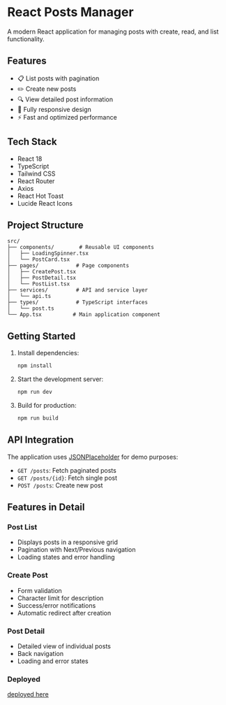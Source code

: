 # React Posts Manager

A modern React application for managing posts with create, read, and list functionality.

## Features

- 📋 List posts with pagination
- ✏️ Create new posts
- 🔍 View detailed post information
- 📱 Fully responsive design
- ⚡ Fast and optimized performance

## Tech Stack

- React 18
- TypeScript
- Tailwind CSS
- React Router
- Axios
- React Hot Toast
- Lucide React Icons

## Project Structure

```
src/
├── components/        # Reusable UI components
│   ├── LoadingSpinner.tsx
│   └── PostCard.tsx
├── pages/            # Page components
│   ├── CreatePost.tsx
│   ├── PostDetail.tsx
│   └── PostList.tsx
├── services/         # API and service layer
│   └── api.ts
├── types/            # TypeScript interfaces
│   └── post.ts
└── App.tsx          # Main application component
```

## Getting Started

1. Install dependencies:
   ```bash
   npm install
   ```

2. Start the development server:
   ```bash
   npm run dev
   ```

3. Build for production:
   ```bash
   npm run build
   ```

## API Integration

The application uses [JSONPlaceholder](https://jsonplaceholder.typicode.com) for demo purposes:

- `GET /posts`: Fetch paginated posts
- `GET /posts/{id}`: Fetch single post
- `POST /posts`: Create new post

## Features in Detail

### Post List
- Displays posts in a responsive grid
- Pagination with Next/Previous navigation
- Loading states and error handling

### Create Post
- Form validation
- Character limit for description
- Success/error notifications
- Automatic redirect after creation

### Post Detail
- Detailed view of individual posts
- Back navigation
- Loading and error states

### Deployed
[deployed here](https://verdant-cuchufli-762c1a.netlify.app/)

